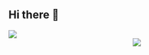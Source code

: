 ## Hi there 👋

<a href="https://skillicons.dev"   >
  <img src="https://skillicons.dev/icons?i=vscode,javascript,typescript,css,html,react,next,tailwind,nodejs,express,nest,docker,github,linux,postman,postgres" />
</a>
  <br />

   <div align="center" >
     <img src="https://github-profile-trophy.vercel.app/?username=vinevictor&row=1&column=6&theme=dracula&margin-w=15&margin-h=15"/>
  </div>

<!--
**vinevictor/vinevictor** is a ✨ _special_ ✨ repository because its `README.md` (this file) appears on your GitHub profile.

Here are some ideas to get you started:

- 🔭 I’m currently working on ...
- 🌱 I’m currently learning ...
- 👯 I’m looking to collaborate on ...
- 🤔 I’m looking for help with ...
- 💬 Ask me about ...
- 📫 How to reach me: ...
- 😄 Pronouns: ...
- ⚡ Fun fact: ...
-->
